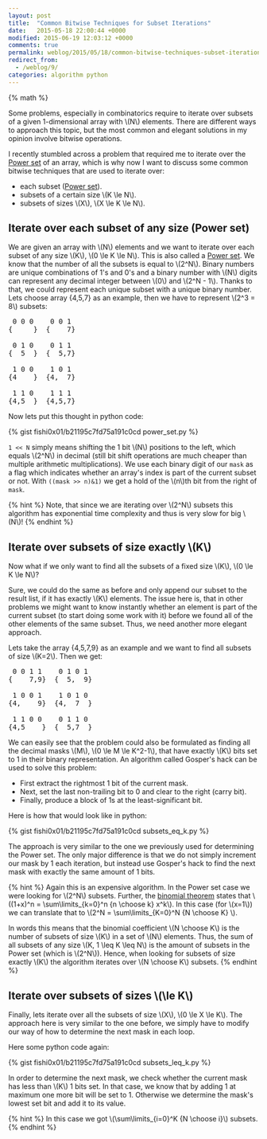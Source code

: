 ```yaml
---
layout: post
title:  "Common Bitwise Techniques for Subset Iterations"
date:   2015-05-18 22:00:44 +0000
modified: 2015-06-19 12:03:12 +0000 
comments: true
permalink: weblog/2015/05/18/common-bitwise-techniques-subset-iterations
redirect_from:
  - /weblog/9/
categories: algorithm python
---
```


{% math %}

Some problems, especially in combinatorics require to iterate over subsets of a given 1-dimensional array with \\(N\\) elements. 
There are different ways to approach this topic, but the most common and elegant solutions in my opinion involve bitwise operations. 

I recently stumbled across a problem that required me to iterate over the [Power set][wiki-powerset] of an array, which is why now I want to discuss some common bitwise techniques<!--more--> that are used to iterate over:

* each subset ([Power set][wiki-powerset]).
* subsets of a certain size \\(K \le N\\).
* subsets of sizes \\(X\\), \\(X \le K \le N\\).

## Iterate over each subset of any size (Power set) ##
We are given an array with \\(N\\) elements and we want to iterate over each subset of any size \\(K\\), \\(0 \le K \le N\\). 
This is also called a [Power set][wiki-powerset]. 
We know that the number of all the subsets is equal to \\(2^N\\). 
Binary numbers are unique combinations of 1's and 0's and a binary number with \\(N\\) digits can represent any decimal integer between \\(0\\) and \\(2^N - 1\\). 
Thanks to that, we could represent each unique subset with a unique binary number. 
Lets choose array {4,5,7} as an example, then we have to represent \\(2^3 = 8\\) subsets:

<pre>
 0 0 0    0 0 1   
{     }  {    7}  

 0 1 0    0 1 1
{  5  }  {  5,7}

 1 0 0    1 0 1    
{4    }  {4,  7} 

 1 1 0    1 1 1
{4,5  }  {4,5,7}
</pre>

Now lets put this thought in python code:

{% gist fishi0x01/b21195c7fd75a191c0cd power_set.py %}

`1 << N` simply means shifting the 1 bit \\(N\\) positions to the left, which equals \\(2^N\\) in decimal (still bit shift operations are much cheaper than multiple arithmetic multiplications). 
We use each binary digit of our `mask` as a flag which indicates whether an array's index is part of the current subset or not. 
With `((mask >> n)&1)` we get a hold of the \\(n\\)th bit from the right of `mask`. 

{% hint %}
Note, that since we are iterating over \\(2^N\\) subsets this algorithm has exponential time complexity and thus is very slow for big \\(N\\)!
{% endhint %}

## Iterate over subsets of size exactly \\(K\\) ##
Now what if we only want to find all the subsets of a fixed size \\(K\\), \\(0 \le K \le N\\)? 

Sure, we could do the same as before and only append our subset to the result list, if it has exactly \\(K\\) elements. 
The issue here is, that in other problems we might want to know instantly whether an element is part of the current subset (to start doing some work with it) before we found all of the other elements of the same subset. 
Thus, we need another more elegant approach. 

Lets take the array {4,5,7,9} as an example and we want to find all subsets of size \\(K=2\\). 
Then we get:

<pre>
 0 0 1 1    0 1 0 1   
{    7,9}  {  5,  9}  

 1 0 0 1    1 0 1 0 
{4,    9}  {4,  7  }

 1 1 0 0    0 1 1 0
{4,5    }  {  5,7  }
</pre>

We can easily see that the problem could also be formulated as finding all the decimal masks \\(M\\), \\(0 \le M \le K^2-1\\), that have exactly \\(K\\) bits set to 1 in their binary representation. 
An algorithm called Gosper's hack can be used to solve this problem: 

* First extract the rightmost 1 bit of the current mask.
* Next, set the last non-trailing bit to 0 and clear to the right (carry bit).
* Finally, produce a block of 1s at the least-significant bit.

Here is how that would look like in python:

{% gist fishi0x01/b21195c7fd75a191c0cd subsets_eq_k.py %}

The approach is very similar to the one we previously used for determining the Power set. 
The only major difference is that we do not simply increment our mask by 1 each iteration, but instead use Gosper's hack to find the next mask with exactly the same amount of 1 bits. 

{% hint %}
Again this is an expensive algorithm. 
In the Power set case we were looking for \\(2^N\\) subsets. 
Further, the [binomial theorem](https://en.wikipedia.org/wiki/Binomial_theorem) states that \\((1+x)^n = \sum\limits_{k=0}^n {n \choose k} x^k\\). 
In this case (for \\(x=1\\)) we can translate that to \\(2^N = \sum\limits_{K=0}^N {N \choose K} \\). 

In words this means that the binomial coefficient \\(N \choose K\\) is the number of subsets of size \\(K\\) in a set of \\(N\\) elements. 
Thus, the sum of all subsets of any size \\(K, 1 \leq K \leq N\\) is the amount of subsets in the Power set (which is \\(2^N\\)). 
Hence, when looking for subsets of size exactly \\(K\\) the algorithm iterates over \\(N \choose K\\) subsets.
{% endhint %}

## Iterate over subsets of sizes \\(\le K\\) ##
Finally, lets iterate over all the subsets of size \\(X\\), \\(0 \le X \le K\\). 
The approach here is very similar to the one before, we simply have to modify our way of how to determine the next mask in each loop.

Here some python code again:

{% gist fishi0x01/b21195c7fd75a191c0cd subsets_leq_k.py %}

In order to determine the next mask, we check whether the current mask has less than \\(K\\) 1 bits set. 
In that case, we know that by adding 1 at maximum one more bit will be set to 1. 
Otherwise we determine the mask's lowest set bit and add it to its value.

{% hint %}
In this case we got \\(\sum\limits_{i=0}^K {N \choose i}\\) subsets.
{% endhint %}


[wiki-powerset]: http://en.wikipedia.org/wiki/Power_set
